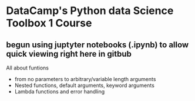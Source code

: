 # DataCamp's Python data Science Toolbox 1 Course
## begun using juptyter notebooks (.ipynb) to allow quick viewing right here in gitbub 

All about funtions
  - from no parameters to arbitrary/variable length arguments
  - Nested functions, default arguments, keyword arguments
  - Lambda functions and error handling
